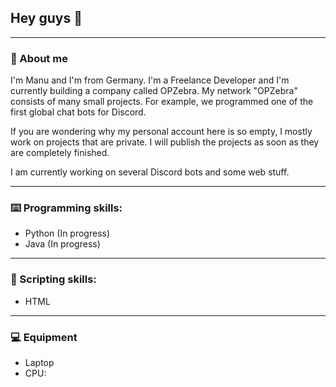 ## Hey guys 👋

--------------------------------------------------

### 👤 About me

I'm Manu and I'm from Germany. I'm a Freelance Developer and I'm currently building a company called OPZebra.
My network "OPZebra" consists of many small projects. For example, we programmed one of the first global chat bots for Discord.

If you are wondering why my personal account here is so empty, I mostly work on projects that are private.
I will publish the projects as soon as they are completely finished. 

I am currently working on several Discord bots and some web stuff.

--------------------------

### ⌨️ Programming skills:

- Python (In progress)
- Java (In progress)

-----------------------

### 💾 Scripting skills:

- HTML 

---------------------------

### 💻 Equipment

- Laptop
 - CPU: 

